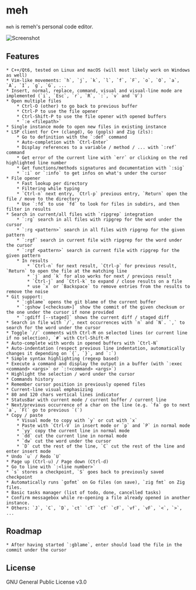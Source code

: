 # meh

`meh` is remeh's personal code editor.

![Screenshot](https://raw.githubusercontent.com/remeh/meh/master/res/screenshot.png)

## Features

    * C++/Qt6, tested on Linux and macOS (will most likely work on Windows as well)
    * Vim-like movements: `h`, `j`, `k`, `l`, `f`, `F`, `o`, `O`, `a`, `A`, `I`, `g`, `G`, ...
    * Insert, normal, replace, command, visual and visual-line mode are implemented (`i`, `Esc`, `r`, `R`, `:`, `v` and `V`)
    * Open multiple files
        * Ctrl-O (other) to go back to previous buffer
        * Ctrl-P to use the file opener
        * Ctrl-Shift-P to use the file opener with opened buffers
        * `:e <filepath>`
    * Single instance mode to open new files in existing instance
    * LSP client for C++ (clangd), Go (gopls) and Zig (zls):
        * Go to definition with the `:def` command
        * Auto-completion with `Ctrl-Enter`
        * Display references to a variable / method / ... with `:ref` command
        * Get error of the current line with `err` or clicking on the red highlighted line number
        * Get functions/methods signatures and documentation with `:sig`
        * `:i` or `:info` to get infos on what's under the cursor
    * File opener
        * Fast lookup per directory
        * Filtering while typing
        * `Ctrl-n` next entry, `Ctrl-p` previous entry, `Return` open the file / move to the directory
        * Use `:fd` to use `fd` to look for files in subdirs, and then filter in results
    * Search in current/all files with `ripgrep` integration
        * `:rg` search in all files with ripgrep for the word under the cursor
        * `:rg <pattern>` search in all files with ripgrep for the given pattern
        * `:rgf` search in current file with ripgrep for the word under the cursor
        * `:rgf <pattern>` search in current file with ripgrep for the given pattern
        * In results
            * `Ctrl-n` for next result, `Ctrl-p` for previous result, `Return` to open the file at the matching line
            * `j` and `k` for also works for next / previous result
            * `Ctrl-j` and `Ctrl-k` to expand / close results on a file
            * use `x` or `Backspace` to remove entries from the results to remove the noise
    * Git support:
        * `:gblame` opens the git blame of the current buffer
        * `:gshow [<checksum>]` show the commit of the given checksum or the one under the cursor if none provided
        * `:gdiff [--staged]` shows the current diff / staged diff
    * Search in file with `/`, next occurrences with `n` and `N`. `,` to search for the word under the cursor
    * Toggle `//` comments with Ctrl-M on selected lines (or current line if no selection), `#` with Ctrl-Shift-M
    * Auto-complete with words in opened buffers with `Ctrl-N`
    * Auto-indentation (respect previous line indentation, automatically changes it depending on `{`, `}`, and `:`)
    * Simple syntax highlighting (regexp based)
    * Execute a command and display the output in a buffer (with `:exec <command> <args>` or `:!<command> <args>`)
    * Highlight the selection / word under the cursor
    * Commands history
    * Remember cursor position in previously opened files
    * Current-line visual emphasizing
    * 80 and 120 chars vertical lines indicator
    * StatusBar with current mode / current buffer / current line
    * Next/previous occurrence of a char on the line (e.g. `fa` go to next `a`, `F(` go to previous `(`)
    * Copy / paste
        * Visual mode to copy with `y` or cut with `x`
        * Paste with `Ctrl-V` in insert mode or `p` and `P` in normal mode
        * `yy` copy the current line in normal mode
        * `dd` cut the current line in normal mode
        * `dw` cut the word under the cursor
        * `D` cut the rest of the line, `C` cut the rest of the line and enter insert mode
    * Undo `u` / Redo `U`
    * Page up (Ctrl-u) / Page down (Ctrl-d)
    * Go to line with `:<line number>`
    * `s` stores a checkpoint, `S` goes back to previously saved checkpoint
    * Automatically runs `gofmt` on Go files (on save), `zig fmt` on Zig files.
    * Basic tasks manager (list of todo, done, cancelled tasks)
    * Confirm messagebox while re-opening a file already opened in another instance.
    * Others: `J`, `C`, `D`, `ct` `cT` `cf` `cF`, `vf`, `vF`, `<`, `>`, ...

## Roadmap

    * After having started `:gblame`, enter should load the file in the commit under the cursor

## License

GNU General Public License v3.0
